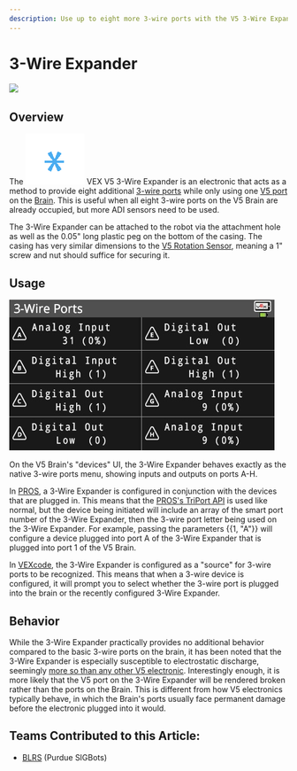 ```yaml
---
description: Use up to eight more 3-wire ports with the V5 3-Wire Expander.
---
```


# 3-Wire Expander

![](../../../.gitbook/assets/3wireexpander\_render.png)

## Overview

The <img src="../../../.gitbook/assets/3wireicon.png" alt="" data-size="line"> VEX V5 3-Wire Expander is an electronic that acts as a method to provide eight additional [3-wire ports](../3-pin-adi-sensors/) while only using one [V5 port](./) on the [Brain](../../vex-electronics/vex-v5-brain/). This is useful when all eight 3-wire ports on the V5 Brain are already occupied, but more ADI sensors need to be used.&#x20;

The 3-Wire Expander can be attached to the robot via the attachment hole as well as the 0.05" long plastic peg on the bottom of the casing. The casing has very similar dimensions to the [V5 Rotation Sensor](rotation-sensor.md), meaning a 1" screw and nut should suffice for securing it.

## Usage

![](<../../../.gitbook/assets/image (177).png>)

On the V5 Brain's "devices" UI, the 3-Wire Expander behaves exactly as the native 3-wire ports menu, showing inputs and outputs on ports A-H.

In [PROS](../../../software/vex-programming-software/pros/), a 3-Wire Expander is configured in conjunction with the devices that are plugged in. This means that the [PROS's TriPort API](https://pros.cs.purdue.edu/v5/api/cpp/adi.html) is used like normal, but the device being initiated will include an array of the smart port number of the 3-Wire Expander, then the 3-wire port letter being used on the 3-Wire Expander. For example, passing the parameters \{{1, "A"\}} will configure a device plugged into port A of the 3-Wire Expander that is plugged into port 1 of the V5 Brain.

In [VEXcode](../../../software/vex-programming-software/vex-coding-studio-vcs.md), the 3-Wire Expander is configured as a "source" for 3-wire ports to be recognized. This means that when a 3-wire device is configured, it will prompt you to select whether the 3-wire port is plugged into the brain or the recently configured 3-Wire Expander.

## Behavior

While the 3-Wire Expander practically provides no additional behavior compared to the basic 3-wire ports on the brain, it has been noted that the 3-Wire Expander is especially susceptible to electrostatic discharge, seemingly [more so than any other V5 electronic](../../vex-electronics/vex-v5-brain/v5-electronics-observations.md). Interestingly enough, it is more likely that the V5 port on the 3-Wire Expander will be rendered broken rather than the ports on the Brain. This is different from how V5 electronics typically behave, in which the Brain's ports usually face permanent damage before the electronic plugged into it would.

## Teams Contributed to this Article:

* [BLRS](https://purduesigbots.com/) (Purdue SIGBots)
